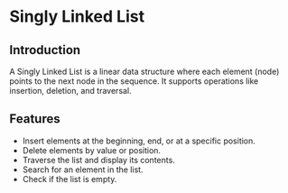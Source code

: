 # Singly Linked List

## Introduction

A Singly Linked List is a linear data structure where each element (node) points to the next node in the sequence. It supports operations like insertion, deletion, and traversal.

## Features

- Insert elements at the beginning, end, or at a specific position.
- Delete elements by value or position.
- Traverse the list and display its contents.
- Search for an element in the list.
- Check if the list is empty.
